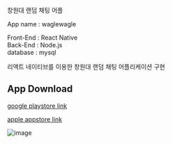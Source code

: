 창원대 랜덤 채팅 어플

App name : waglewagle  

Front-End : React Native  
Back-End : Node.js  
database : mysql 

리액트 네이티브를 이용한 창원대 랜덤 채팅 어플리케이션 구현

## App Download

[google playstore link](https://play.google.com/store/apps/details?id=com.wagleapp)

[apple appstore link](https://apps.apple.com/kr/app/%EC%99%80%EA%B8%80%EC%99%80%EA%B8%80-%EB%82%B4-%EC%86%90-%EC%95%88%EC%9D%98-%EC%9E%91%EC%9D%80-%ED%95%99%EA%B5%90/id1549452503)

![image](https://user-images.githubusercontent.com/59681325/116589845-0cafdc00-a958-11eb-8f6c-3e12f8317449.png)
